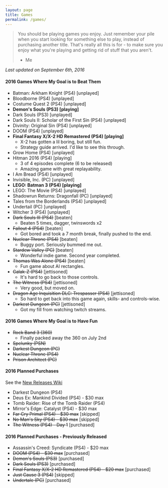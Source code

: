 ```yaml
---
layout: page
title: Games
permalink: /games/
---
```


> You should be playing games you enjoy. Just remember your pile when you start
> looking for something else to play, instead of purchasing another title. That's
> really all this is for - to make sure you enjoy what you're playing and getting
> rid of stuff that you aren't.
> - Me

*Last updated on September 6th, 2016*

#### 2016 Games Where My Goal is to Beat Them

- Batman: Arkham Knight (PS4) [unplayed]
- Bloodborne (PS4) [unplayed]
- Costume Quest 2 (PS4) [unplayed]
- **Demon's Souls (PS3) [playing]**
- Dark Souls (PS3) [unplayed]
- Dark Souls II: Scholar of the First Sin (PS4) [unplayed]
- Divinity: Original Sin (PS4) [unplayed]
- DOOM (PS4) [unplayed]
- **Final Fantasy X/X-2 HD Remastered (PS4) [playing]**
  - X-2 has gotten a lil boring, but still fun.
  - Strategy guide arrived. I'd like to see this through.
- Grow Home (PS4) [unplayed]
- Hitman 2016 (PS4) [playing]
  - 3 of 4 episodes complete (6 to be released)
  - Amazing game with great replayability.
- I Am Bread (PS4) [unplayed]
- Invisible, Inc. (PC) [unplayed]
- **LEGO: Batman 3 (PS4) [playing]**
- LEGO: The Movie (PS4) [unplayed]
- Shadowrun Returns: Dragonfall (PC) [unplayed]
- Tales from the Borderlands (PS4) [unplayed]
- Undertail (PC) [unplayed]
- Witcher 3 (PS4) [unplayed]
- ~~Dark Souls III (PS4)~~ [beaten]
  - Beaten 5 times, dagger, twinswords x2
- ~~Fallout 4 (PS4)~~ [beaten]
  - Got bored and took a 7 month break, finally pushed to the end.
- ~~Nuclear Throne (PS4)~~ [beaten]
  - Buggy port. Seriously bummed me out.
- ~~Stardew Valley (PC)~~ [beaten]
  - Wonderful indie game. Second year completed.
- ~~Thomas Was Alone (PS4)~~ [beaten]
  - Fun game about AI rectangles.
- ~~Galak-Z (PS4)~~ [jettisoned]
  - It's hard to go back to those controls.
- ~~The Witness (PS4)~~ [jettisoned]
  - Very good, but moved on.
- ~~Dragon Age Inquisition DLC: Trespasser (PS4)~~ [jettisoned]
  - So hard to get back into this game again, skills- and controls-wise.
- ~~Darkest Dungeon (PC)~~ [jettisoned]
  - Got my fill from watching twitch streams.

#### 2016 Games Where My Goal is to Have Fun

- ~~Rock Band 3 (360)~~
  - Finally packed away the 360 on July 2nd
- ~~Spelunky (PSN)~~
- ~~Darkest Dungeon (PC)~~
- ~~Nuclear Throne (PS4)~~
- ~~Prison Architect (PC)~~

#### 2016 Planned Purchases 

See the [New Releases Wiki][new-releases]

- Darkest Dungeon (PS4)
- Deus Ex: Mankind Divided (PS4) - $30 max
- Tomb Raider: Rise of the Tomb Raider (PS4)
- Mirror's Edge: Catalyst (PS4) - $30 max
- ~~Far Cry Primal (PS4) - $30 max~~ [skipped]
- ~~No Man's Sky (PS4) - $30 max~~ [skipped]
- ~~The Witness (PS4) - Day 1~~ [purchased]

#### 2016 Planned Purchases - Previously Released

- Assassin's Creed: Syndicate (PS4) - $20 max
- ~~DOOM (PS4) - $30 max~~ [purchased]
- ~~Demon's Souls (PS3)~~ [purchased]
- ~~Dark Souls (PS3)~~ [purchased]
- ~~Final Fantasy X/X-2 HD Remastered (PS4) - $20 max~~ [purchased]
- ~~Just Cause 3 (PS4)~~ [skipped]
- ~~Undertale (PC)~~ [purchased]

[new-releases]: https://en.wikipedia.org/wiki/2016_in_video_gaming#Game_releases
